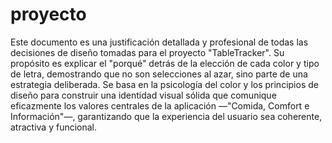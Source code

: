 # proyecto
Este documento es una justificación detallada y profesional de todas las decisiones de diseño tomadas para el proyecto "TableTracker". Su propósito es explicar el "porqué" detrás de la elección de cada color y tipo de letra, demostrando que no son selecciones al azar, sino parte de una estrategia deliberada. Se basa en la psicología del color y los principios de diseño para construir una identidad visual sólida que comunique eficazmente los valores centrales de la aplicación —"Comida, Comfort e Información"—, garantizando que la experiencia del usuario sea coherente, atractiva y funcional.
